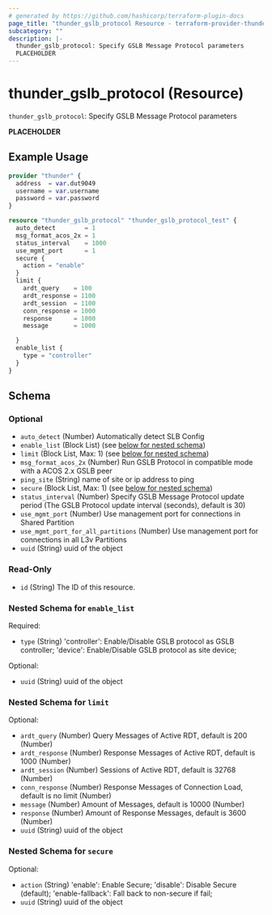 ```yaml
---
# generated by https://github.com/hashicorp/terraform-plugin-docs
page_title: "thunder_gslb_protocol Resource - terraform-provider-thunder"
subcategory: ""
description: |-
  thunder_gslb_protocol: Specify GSLB Message Protocol parameters
  PLACEHOLDER
---
```


# thunder_gslb_protocol (Resource)

`thunder_gslb_protocol`: Specify GSLB Message Protocol parameters

__PLACEHOLDER__

## Example Usage

```terraform
provider "thunder" {
  address  = var.dut9049
  username = var.username
  password = var.password
}

resource "thunder_gslb_protocol" "thunder_gslb_protocol_test" {
  auto_detect        = 1
  msg_format_acos_2x = 1
  status_interval    = 1000
  use_mgmt_port      = 1
  secure {
    action = "enable"
  }
  limit {
    ardt_query    = 100
    ardt_response = 1100
    ardt_session  = 1100
    conn_response = 1000
    response      = 1000
    message       = 1000

  }
  enable_list {
    type = "controller"
  }
}
```

<!-- schema generated by tfplugindocs -->
## Schema

### Optional

- `auto_detect` (Number) Automatically detect SLB Config
- `enable_list` (Block List) (see [below for nested schema](#nestedblock--enable_list))
- `limit` (Block List, Max: 1) (see [below for nested schema](#nestedblock--limit))
- `msg_format_acos_2x` (Number) Run GSLB Protocol in compatible mode with a ACOS 2.x GSLB peer
- `ping_site` (String) name of site or ip address to ping
- `secure` (Block List, Max: 1) (see [below for nested schema](#nestedblock--secure))
- `status_interval` (Number) Specify GSLB Message Protocol update period (The GSLB Protocol update interval (seconds), default is 30)
- `use_mgmt_port` (Number) Use management port for connections in Shared Partition
- `use_mgmt_port_for_all_partitions` (Number) Use management port for connections in all L3v Partitions
- `uuid` (String) uuid of the object

### Read-Only

- `id` (String) The ID of this resource.

<a id="nestedblock--enable_list"></a>
### Nested Schema for `enable_list`

Required:

- `type` (String) 'controller': Enable/Disable GSLB protocol as GSLB controller; 'device': Enable/Disable GSLB protocol as site device;

Optional:

- `uuid` (String) uuid of the object


<a id="nestedblock--limit"></a>
### Nested Schema for `limit`

Optional:

- `ardt_query` (Number) Query Messages of Active RDT, default is 200 (Number)
- `ardt_response` (Number) Response Messages of Active RDT, default is 1000 (Number)
- `ardt_session` (Number) Sessions of Active RDT, default is 32768 (Number)
- `conn_response` (Number) Response Messages of Connection Load, default is no limit (Number)
- `message` (Number) Amount of Messages, default is 10000 (Number)
- `response` (Number) Amount of Response Messages, default is 3600 (Number)
- `uuid` (String) uuid of the object


<a id="nestedblock--secure"></a>
### Nested Schema for `secure`

Optional:

- `action` (String) 'enable': Enable Secure; 'disable': Disable Secure (default); 'enable-fallback': Fall back to non-secure if fail;
- `uuid` (String) uuid of the object


